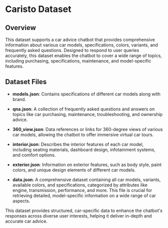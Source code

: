 # Caristo Dataset

## Overview

This dataset supports a car advice chatbot that provides comprehensive information about various car models, specifications, colors, variants, and frequently asked questions. Designed to respond to user queries accurately, this dataset enables the chatbot to cover a wide range of topics, including purchasing, specifications, maintenance, and model-specific features.

## Dataset Files

- **models.json**: Contains specifications of different car models along with brand.
  
- **qna.json**: A collection of frequently asked questions and answers on topics like car purchasing, maintenance, troubleshooting, and ownership advice.
  
- **360_view.json**: Data references or links for 360-degree views of various car models, allowing the chatbot to offer immersive virtual car tours.
  
- **interior.json**: Describes the interior features of each car model, including seating materials, dashboard design, infotainment systems, and comfort options.
  
- **exterior.json**: Information on exterior features, such as body style, paint colors, and unique design elements of different car models.
  
- **data.json**: A comprehensive dataset containing all car models, variants, available colors, and specifications, categorized by attributes like engine, transmission, performance, and more. This file is crucial for retrieving detailed, model-specific information on a wide range of car aspects.

This dataset provides structured, car-specific data to enhance the chatbot's responses across diverse user interests, helping it deliver in-depth and accurate car advice.
